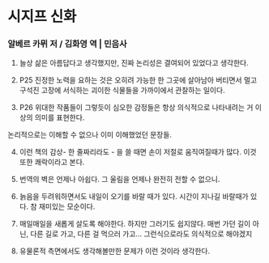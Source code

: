 # 시지프 신화

### 알베르 카뮈 저 / 김화영 역 | 민음사 

1. 늘상 삶은 아름답다고 생각했지만, 진짜 논리성은 결여되어 있었다고 생각한다.

2. P25 진정한 노력을 요하는 것은 오히려 가능한 한 그곳에 살아남아 버티면서 멀고 구석진 고장에 서식하는 괴이한 식물들을 가까이에서 관찰하는 일이다.

3. P26 위대한 작품들이 그렇듯이 심오한 감정들은 항상 의식적으로 나타내려는 거 이상의 의미를 표현한다. 

논리적으로는 이해할 수 없으나 이미 이해했었던 문장들.

4. 이런 책의 감상- 한 줄짜리라도 - 을 쓸 때면 손이 저절로 움직여질때가 많다. 이것 또한 쾌락이라고 본다.

5. 번역의 벽은 언제나 아쉽다. 그 울림을 언제나 완전히 전할 수 없으니.

6. 늙음을 두려워하면서도 내일이 오기를 바랄 때가 있다. 시간이 지나길 바랄때가 있다. 참 재미있는 모순이다.

7. 매일매일을 새롭게 살도록 해야한다. 하지만 그러기도 쉽지않다. 매번 가던 길이 아닌, 다른 길로 가고, 다른 걸 먹으러 가고... 그런식으로라도 의식적으로 해야겠지

8. 유물론적 측면에서도 생각해볼만한 문제가 이런 것이라 생각한다.